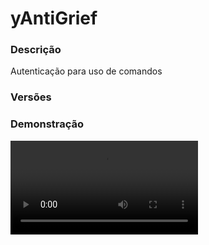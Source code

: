 # yAntiGrief
<secondary-label ref="management"/>

### Descrição
Autenticação para uso de comandos

### Versões
<secondary-label ref="1.8"/>
<secondary-label ref="1.9"/>
<secondary-label ref="1.10"/>
<secondary-label ref="1.11"/>
<secondary-label ref="1.12"/>
<secondary-label ref="1.13"/>
<secondary-label ref="1.14"/>
<secondary-label ref="1.15"/>
<secondary-label ref="1.16"/>
<secondary-label ref="1.17"/>
<secondary-label ref="1.18"/>
<secondary-label ref="1.19"/>
<secondary-label ref="1.20"/>

### Demonstração
<video src="//www.youtube.com/watch?v=BhsVJ4UCrFI"/>


<chapter title="Comandos" id="commands" collapsible="true">
<code-block lang="plain text">/antigrief reload - Recarrega as configurações
/antigrief [senha] - Realiza o login</code-block>
</chapter>

<chapter title="Permissões" id="permissions" collapsible="true">
<code-block lang="plain text">yantigrief.staff - Permissão para ser reconhecido como staff</code-block>
</chapter>

## API
<primary-label ref="api"/>

Configure nossa API para aproveitar todos os recursos oferecidos pelo plugin. Siga as instruções para garantir uma integração bem-sucedida.

<code-block lang="java">
public static AntiGriefAPIHolder getAPI() {
    try {
        RegisteredServiceProvider&lt;AntiGriefAPIHolder> rsp = Bukkit.getServer().getServicesManager()
            .getRegistration(AntiGriefAPIHolder.class);
        return rsp == null ? null : rsp.getProvider();
    } catch (Throwable var1) {
        return null;
    }
}
</code-block>

## Erros comuns
<primary-label ref="errors"/>

Antes de configurar o plugin, revise os pontos listados aqui para evitar problemas frequentes durante a configuração.

<seealso style="cards">
    <category ref="wrs">
        <a href="yplugins.md"></a>        <a href="https://ystoreplugins.com.br/plugins/detalhes/77-yAntiGrief">Site do plugin yAntiGrief</a>
    </category>
</seealso>